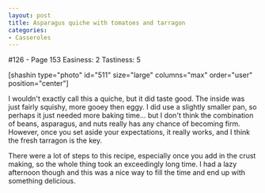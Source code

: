 ```yaml
---
layout: post
title: Asparagus quiche with tomatoes and tarragon
categories:
- Casseroles
---
```


#126 - Page 153
Easiness: 2
Tastiness: 5

[shashin type="photo" id="511" size="large" columns="max" order="user" position="center"]

I wouldn't exactly call this a quiche, but it did taste good. The inside was just fairly squishy, more gooey then eggy. I did use a slightly smaller pan, so perhaps it just needed more baking time... but I don't think the combination of beans, asparagus, and nuts really has any chance of becoming firm. However, once you set aside your expectations, it really works, and I think the fresh tarragon is the key.

There were a lot of steps to this recipe, especially once you add in the crust making, so the whole thing took an exceedingly long time. I had a lazy afternoon though and this was a nice way to fill the time and end up with something delicious.
